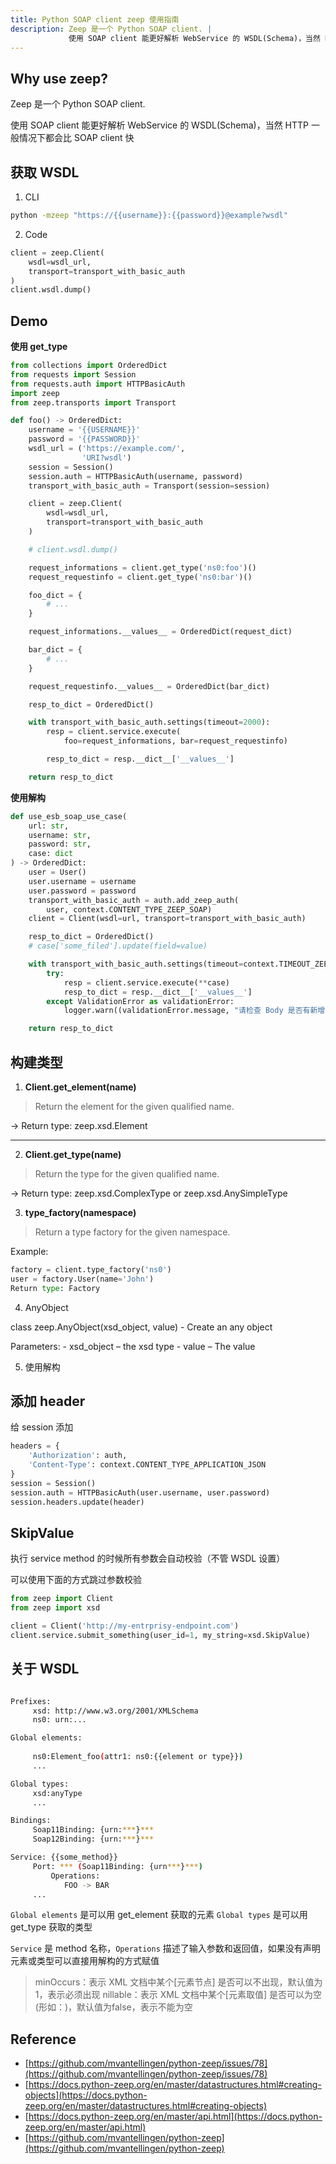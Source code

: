 ```yaml
---
title: Python SOAP client zeep 使用指南
description: Zeep 是一个 Python SOAP client. |
             使用 SOAP client 能更好解析 WebService 的 WSDL(Schema)，当然 HTTP 一般情况下都会比 SOAP client 快
---
```


## Why use zeep?

Zeep 是一个 Python SOAP client.

使用 SOAP client 能更好解析 WebService 的 WSDL(Schema)，当然 HTTP 一般情况下都会比 SOAP client 快

## 获取 WSDL

1. CLI

```bash
python -mzeep "https://{{username}}:{{password}}@example?wsdl"
```

2. Code

```python
client = zeep.Client(
    wsdl=wsdl_url,
    transport=transport_with_basic_auth
)
client.wsdl.dump()
```

## Demo

**使用 get_type**

```python
from collections import OrderedDict
from requests import Session
from requests.auth import HTTPBasicAuth
import zeep
from zeep.transports import Transport

def foo() -> OrderedDict:
    username = '{{USERNAME}}'
    password = '{{PASSWORD}}'
    wsdl_url = ('https://example.com/',
                'URI?wsdl')
    session = Session()
    session.auth = HTTPBasicAuth(username, password)
    transport_with_basic_auth = Transport(session=session)

    client = zeep.Client(
        wsdl=wsdl_url,
        transport=transport_with_basic_auth
    )

    # client.wsdl.dump()

    request_informations = client.get_type('ns0:foo')()
    request_requestinfo = client.get_type('ns0:bar')()

    foo_dict = {
        # ...
    }

    request_informations.__values__ = OrderedDict(request_dict)

    bar_dict = {
        # ...
    }

    request_requestinfo.__values__ = OrderedDict(bar_dict)

    resp_to_dict = OrderedDict()

    with transport_with_basic_auth.settings(timeout=2000):
        resp = client.service.execute(
            foo=request_informations, bar=request_requestinfo)

        resp_to_dict = resp.__dict__['__values__']

    return resp_to_dict
```

**使用解构**

```python
def use_esb_soap_use_case(
    url: str,
    username: str,
    password: str,
    case: dict
) -> OrderedDict:
    user = User()
    user.username = username
    user.password = password
    transport_with_basic_auth = auth.add_zeep_auth(
        user, context.CONTENT_TYPE_ZEEP_SOAP)
    client = Client(wsdl=url, transport=transport_with_basic_auth)

    resp_to_dict = OrderedDict()
    # case['some_filed'].update(field=value)

    with transport_with_basic_auth.settings(timeout=context.TIMEOUT_ZEEP_SOAP):
        try:
            resp = client.service.execute(**case)
            resp_to_dict = resp.__dict__['__values__']
        except ValidationError as validationError:
            logger.warn((validationError.message, "请检查 Body 是否有新增字段"))

    return resp_to_dict
```

## 构建类型

1. **Client.get_element(name)**

> Return the element for the given qualified name.

-> Return type:	zeep.xsd.Element

---

2. **Client.get_type(name)**

> Return the type for the given qualified name.

-> Return type: zeep.xsd.ComplexType or zeep.xsd.AnySimpleType

3. **type_factory(namespace)**

> Return a type factory for the given namespace.

Example:

```python
factory = client.type_factory('ns0')
user = factory.User(name='John')
Return type: Factory
```

4. AnyObject

class zeep.AnyObject(xsd_object, value)
    - Create an any object

Parameters:	
    - xsd_object – the xsd type
    - value – The value

5. 使用解构

## 添加 header

给 session 添加

```python
headers = {
    'Authorization': auth,
    'Content-Type': context.CONTENT_TYPE_APPLICATION_JSON
}
session = Session()
session.auth = HTTPBasicAuth(user.username, user.password)
session.headers.update(header)
```

## SkipValue

执行 service method 的时候所有参数会自动校验（不管 WSDL 设置）

可以使用下面的方式跳过参数校验

```python
from zeep import Client
from zeep import xsd

client = Client('http://my-entrprisy-endpoint.com')
client.service.submit_something(user_id=1, my_string=xsd.SkipValue)
```

## 关于 WSDL

```bash

Prefixes:
     xsd: http://www.w3.org/2001/XMLSchema
     ns0: urn:...

Global elements:
     
     ns0:Element_foo(attr1: ns0:{{element or type}})
     ...

Global types:
     xsd:anyType
     ...

Bindings:
     Soap11Binding: {urn:***}***
     Soap12Binding: {urn:***}***

Service: {{some_method}}
     Port: *** (Soap11Binding: {urn***}***)
         Operations:
            FOO -> BAR
     ...
```

`Global elements` 是可以用 get_element 获取的元素
`Global types` 是可以用 get_type 获取的类型

`Service` 是 method 名称，`Operations` 描述了输入参数和返回值，如果没有声明元素或类型可以直接用解构的方式赋值


> minOccurs：表示 XML 文档中某个[元素节点] 是否可以不出现，默认值为 1，表示必须出现
> nillable：表示 XML 文档中某个[元素取值] 是否可以为空(形如：<name xsi:nil="true" />)，默认值为false，表示不能为空

## Reference 

- [https://github.com/mvantellingen/python-zeep/issues/78](https://github.com/mvantellingen/python-zeep/issues/78)
- [https://docs.python-zeep.org/en/master/datastructures.html#creating-objects](https://docs.python-zeep.org/en/master/datastructures.html#creating-objects)
- [https://docs.python-zeep.org/en/master/api.html](https://docs.python-zeep.org/en/master/api.html)
- [https://github.com/mvantellingen/python-zeep](https://github.com/mvantellingen/python-zeep)